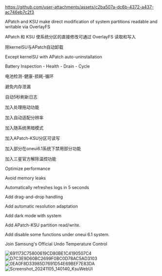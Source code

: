 
https://github.com/user-attachments/assets/c2ba507a-dc6b-4372-a437-ac746eb7c2f3

APatch and KSU make direct modification of system partitions readable and writable via OverlayFS

APatch 和 KSU 使系统分区的直接修改可通过 OverlayFS 读取和写入

除kernelSU与APatch自动卸载

Except kernelSU with APatch auto-uninstallation

Battery Inspection - Health - Drain - Cycle

电池检测-健康-损耗-循环

避免内存泄漏

自动5秒刷新日志

加入处理拖动功能

加入自动适配分辨率

加入随系统黑暗模式

加入APatch-KSU分区可读写

加入部分在oneui6.1系统下禁用部分功能

加入三星官方解除温控功能

Optimize performance

Avoid memory leaks

Automatically refreshes logs in 5 seconds

Add drag-and-drop handling

Add automatic resolution adaptation

Add dark mode with system

Add APatch-KSU partition read/write.

Add disable some functions under oneui 6.1 system.

Join Samsung's Official Undo Temperature Control

![691173C75800619CD80BE1C4190507C4](https://github.com/user-attachments/assets/842b5f54-90bb-4ee1-af9c-088d7c349580)
![D7C3E9D60BC2699F0BC0D78AC5AD3103](https://github.com/user-attachments/assets/a8081be3-894c-48e7-9bd1-7f57b5b48c96)
![0EA0F8D33985D7691D54E69BEF7E83DA](https://github.com/user-attachments/assets/55a4f0a0-3196-4171-8033-96ad0e4a967c)
![Screenshot_20241105_140140_KsuWebUI](https://github.com/user-attachments/assets/526f1777-e4dc-4ebb-b0bd-14721c87329c)

